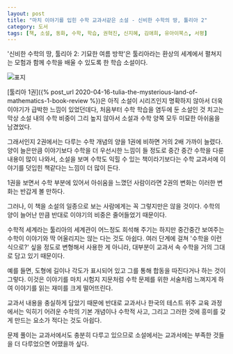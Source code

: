 ```yaml
---
layout: post
title: "마치 이야기를 입힌 수학 교과서같은 소설 - 신비한 수학의 땅, 툴리아 2"
category: 도서
tags: [책, 소설, 동화, 수학, 학습, 권혁진, 신지혜, 김애희, 유아이북스, 서평]
---
```


'신비한 수학의 땅, 툴리아 2: 기묘한 여름 방학'은
툴리아라는 환상의 세계에서 펼쳐지는 모험과 함께 수학을 배울 수 있도록 한 학습 소설이다.

![표지](https://images2.imgbox.com/47/32/FtqcEYqG_o.jpg)

[툴리아 1권]({% post_url 2020-04-16-tulia-the-mysterious-land-of-mathematics-1-book-review %})은
아직 소설이 시리즈인지 명확하지 않아서
더욱 이야기가 급박한 느낌이 있었던데다,
처음부터 수학 학습을 염두에 둔 소설인 것 치고는
막상 소설 내의 수학 비중이 그리 높지 않아서
소설과 수학 양쪽 모두 미묘한 아쉬움을 남겼었다.

그래서인지 2권에서는 다루는 수학 개념의 양을 1권에 비하면 거의 2배 가까이 늘렸다.
양이 늘은만큼 이야기보다 수학을 더 우선시한 느낌이 들 정도로
중간 중간 수학을 다룬 내용이 많이 나와서,
소설을 보며 수학도 익힐 수 있는 책이라기보다는
수학 교과서에 이야기를 덧입힌 책같다는 느낌이 더 많이 든다.

1권을 보면서 수학 부분에 있어서 아쉬움을 느꼈던 사람이라면
2권의 변화는 이러한 변화는 반갑게 볼 만하다.

그러나, 이 책을 소설의 일종으로 보는 사람에게는 꼭 그렇지만은 않을 것이다.
수학의 양이 늘어난 만큼 반대로 이야기의 비중은 줄어들었기 때문이다.

수학적 세계라는 툴리아의 세계관이 어느정도 희석해 주기는 하지만
중간중간 보여주는 수학이 이야기와 딱 어울리지는 않는 다는 것도 아쉽다.
여러 단계에 걸쳐 '수학을 이런 식으로?' 싶을 정도로 변형해서 사용한 게 아니라,
대부분이 교과서 속 수학을 거의 그대로 담고 있기 때문이다.

예를 들면, 도형에 길이나 각도가 표시되어 있고 그를 통해 합동을 따진다거나 하는 것이 그렇다.
이것은 이야기를 마치 시험지 지문처럼 수학 문제를 위한 서술처럼 느껴지게 하여
이야기를 읽는 재미를 크게 떨어뜨린다.

교과서 내용을 충실하게 담았기 때문에
반대로 교과서나 한국의 테스트 위주 교육 과정에서는 익히기 어려운
수학의 기본 개념이나 수학적 사고, 그리고 그러한 것에 흥미를 갖게 만드는 요소가 적다는 것도 아쉽다.

문제 풀이는 교과서에서도 충분히 다루고 있으므로
소설에서는 교과서에는 부족한 것들을 더 다루었으면 어땠을까 싶다.
